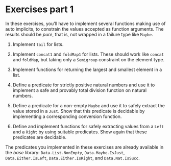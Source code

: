 # Exercises part 1

In these exercises, you'll have to implement several functions making use of auto implicits, to constrain the values accepted as function arguments. The results should be *pure*, that is, not wrapped in a failure type like `Maybe`.

1. Implement `tail` for lists.

2. Implement `concat1` and `foldMap1` for lists. These should work like `concat` and `foldMap`, but taking only a `Semigroup` constraint on the element type.

3. Implement functions for returning the largest and smallest element in a list.

4. Define a predicate for strictly positive natural numbers and use it to implement a safe and provably total division function on natural numbers.

5. Define a predicate for a non-empty `Maybe` and use it to safely extract the value stored in a `Just`. Show that this predicate is decidable by implementing a corresponding conversion function.

6. Define and implement functions for safely extracting values from a `Left` and a `Right` by using suitable predicates. Show again that these predicates are decidable.

The predicates you implemented in these exercises are already available in the *base* library: `Data.List.NonEmpty`, `Data.Maybe.IsJust`, `Data.Either.IsLeft`, `Data.Either.IsRight`, and `Data.Nat.IsSucc`.
